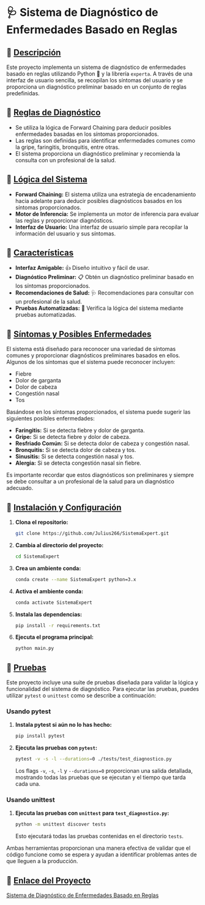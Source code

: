 # 🩺 Sistema de Diagnóstico de Enfermedades Basado en Reglas

## 🌟 [Descripción](#descripción)

Este proyecto implementa un sistema de diagnóstico de enfermedades basado en reglas utilizando Python 🐍 y la librería `experta`. A través de una interfaz de usuario sencilla, se recopilan los síntomas del usuario y se proporciona un diagnóstico preliminar basado en un conjunto de reglas predefinidas.

## 🏥 [Reglas de Diagnóstico](#reglas-de-diagnóstico)
- Se utiliza la lógica de Forward Chaining para deducir posibles enfermedades basadas en los síntomas proporcionados.
- Las reglas son definidas para identificar enfermedades comunes como la gripe, faringitis, bronquitis, entre otras.
- El sistema proporciona un diagnóstico preliminar y recomienda la consulta con un profesional de la salud.

## 🧠 [Lógica del Sistema](#lógica-del-sistema)
- **Forward Chaining:** El sistema utiliza una estrategia de encadenamiento hacia adelante para deducir posibles diagnósticos basados en los síntomas proporcionados.
- **Motor de Inferencia:** Se implementa un motor de inferencia para evaluar las reglas y proporcionar diagnósticos.
- **Interfaz de Usuario:** Una interfaz de usuario simple para recopilar la información del usuario y sus síntomas.

## 🌟 [Características](#características)
- **Interfaz Amigable:** 👍 Diseño intuitivo y fácil de usar.
- **Diagnóstico Preliminar:** 📋 Obtén un diagnóstico preliminar basado en los síntomas proporcionados.
- **Recomendaciones de Salud:** 🩺 Recomendaciones para consultar con un profesional de la salud.
- **Pruebas Automatizadas:** 🧪 Verifica la lógica del sistema mediante pruebas automatizadas.

## 💉 [Síntomas y Posibles Enfermedades](#síntomas-y-posibles-enfermedades)

El sistema está diseñado para reconocer una variedad de síntomas comunes y proporcionar diagnósticos preliminares basados en ellos. Algunos de los síntomas que el sistema puede reconocer incluyen:

- Fiebre
- Dolor de garganta
- Dolor de cabeza
- Congestión nasal
- Tos

Basándose en los síntomas proporcionados, el sistema puede sugerir las siguientes posibles enfermedades:

- **Faringitis:** Si se detecta fiebre y dolor de garganta.
- **Gripe:** Si se detecta fiebre y dolor de cabeza.
- **Resfriado Común:** Si se detecta dolor de cabeza y congestión nasal.
- **Bronquitis:** Si se detecta dolor de cabeza y tos.
- **Sinusitis:** Si se detecta congestión nasal y tos.
- **Alergia:** Si se detecta congestión nasal sin fiebre.

Es importante recordar que estos diagnósticos son preliminares y siempre se debe consultar a un profesional de la salud para un diagnóstico adecuado.

## 🔧 [Instalación y Configuración](#instalación-y-configuración)

1. **Clona el repositorio:**
    ```bash
    git clone https://github.com/Julius266/SistemaExpert.git
    ```

2. **Cambia al directorio del proyecto:**
    ```bash
    cd SistemaExpert
    ```

3. **Crea un ambiente conda:**
    ```bash
    conda create --name SistemaExpert python=3.x
    ```

4. **Activa el ambiente conda:**
    ```bash
    conda activate SistemaExpert
    ```

5. **Instala las dependencias:**
    ```bash
    pip install -r requirements.txt
    ```

6. **Ejecuta el programa principal:**
    ```bash
    python main.py
    ```

## 🧪 [Pruebas](#pruebas)

Este proyecto incluye una suite de pruebas diseñada para validar la lógica y funcionalidad del sistema de diagnóstico. Para ejecutar las pruebas, puedes utilizar `pytest` o `unittest` como se describe a continuación:

### Usando pytest

1. **Instala pytest si aún no lo has hecho:**
    ```bash
    pip install pytest
    ```

2. **Ejecuta las pruebas con `pytest`:**
    ```bash
    pytest -v -s -l --durations=0 ./tests/test_diagnostico.py
    ```

    Los flags `-v`, `-s`, `-l` y `--durations=0` proporcionan una salida detallada, mostrando todas las pruebas que se ejecutan y el tiempo que tarda cada una.

### Usando unittest

1. **Ejecuta las pruebas con `unittest` para `test_diagnostico.py`:**
    ```bash
    python -m unittest discover tests
    ```

    Esto ejecutará todas las pruebas contenidas en el directorio `tests`.

Ambas herramientas proporcionan una manera efectiva de validar que el código funcione como se espera y ayudan a identificar problemas antes de que lleguen a la producción.

## 🔗 [Enlace del Proyecto](#enlace-del-proyecto)

[Sistema de Diagnóstico de Enfermedades Basado en Reglas](https://github.com/Julius266/SistemaExpert.git)
